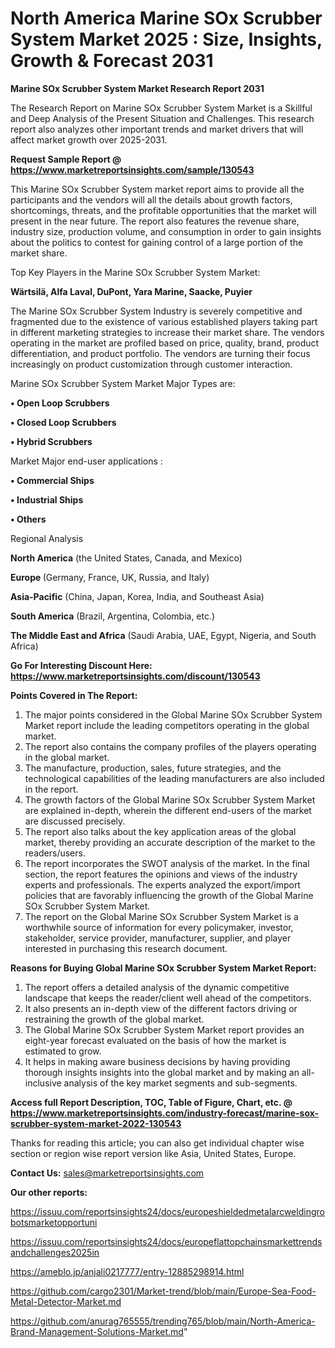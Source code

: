 # North America Marine SOx Scrubber System Market 2025 : Size, Insights, Growth & Forecast 2031

<strong>Marine SOx Scrubber System Market Research Report 2031</strong>

The Research Report on Marine SOx Scrubber System Market is a Skillful and Deep Analysis of the Present Situation and Challenges. This research report also analyzes other important trends and market drivers that will affect market growth over 2025-2031.

<strong>Request Sample Report @ <a href=https://www.marketreportsinsights.com/sample/130543>https://www.marketreportsinsights.com/sample/130543</a></strong>

This Marine SOx Scrubber System market report aims to provide all the participants and the vendors will all the details about growth factors, shortcomings, threats, and the profitable opportunities that the market will present in the near future. The report also features the revenue share, industry size, production volume, and consumption in order to gain insights about the politics to contest for gaining control of a large portion of the market share.

Top Key Players in the Marine SOx Scrubber System Market:

<strong>Wärtsilä, Alfa Laval, DuPont, Yara Marine, Saacke, Puyier</strong>

The Marine SOx Scrubber System Industry is severely competitive and fragmented due to the existence of various established players taking part in different marketing strategies to increase their market share. The vendors operating in the market are profiled based on price, quality, brand, product differentiation, and product portfolio. The vendors are turning their focus increasingly on product customization through customer interaction.

Marine SOx Scrubber System Market Major Types are:

<strong>• Open Loop Scrubbers

• Closed Loop Scrubbers

• Hybrid Scrubbers</strong>

Market Major end-user applications :

<strong>• Commercial Ships

• Industrial Ships

• Others</strong>

Regional Analysis

</u><strong><b>North America</b></strong> (the United States, Canada, and Mexico)

<strong><b>Europe </b></strong>(Germany, France, UK, Russia, and Italy)

<strong><b>Asia-Pacific</b></strong> (China, Japan, Korea, India, and Southeast Asia)

<strong><b>South America</b></strong> (Brazil, Argentina, Colombia, etc.)

<strong><b>The Middle East and Africa</b></strong> (Saudi Arabia, UAE, Egypt, Nigeria, and South Africa)

<strong>Go For Interesting Discount Here: <a href=https://www.marketreportsinsights.com/discount/130543>https://www.marketreportsinsights.com/discount/130543</a></strong>

<strong>Points Covered in The Report:</strong>
<ol>
  <li>The major points considered in the Global Marine SOx Scrubber System Market report include the leading competitors operating in the global market.</li>
  <li>The report also contains the company profiles of the players operating in the global market.</li>
  <li>The manufacture, production, sales, future strategies, and the technological capabilities of the leading manufacturers are also included in the report.</li>
  <li>The growth factors of the Global Marine SOx Scrubber System Market are explained in-depth, wherein the different end-users of the market are discussed precisely.</li>
  <li>The report also talks about the key application areas of the global market, thereby providing an accurate description of the market to the readers/users.</li>
  <li>The report incorporates the SWOT analysis of the market. In the final section, the report features the opinions and views of the industry experts and professionals. The experts analyzed the export/import policies that are favorably influencing the growth of the Global Marine SOx Scrubber System Market.</li>
  <li>The report on the Global Marine SOx Scrubber System Market is a worthwhile source of information for every policymaker, investor, stakeholder, service provider, manufacturer, supplier, and player interested in purchasing this research document.</li>
</ol>
<strong>Reasons for Buying Global Marine SOx Scrubber System Market Report:</strong>

<ol>
  <li>The report offers a detailed analysis of the dynamic competitive landscape that keeps the reader/client well ahead of the competitors.</li>
  <li>It also presents an in-depth view of the different factors driving or restraining the growth of the global market.</li>
  <li>The Global Marine SOx Scrubber System Market report provides an eight-year forecast evaluated on the basis of how the market is estimated to grow.</li>
  <li>It helps in making aware business decisions by having providing thorough insights insights into the global market and by making an all-inclusive analysis of the key market segments and sub-segments.</li>
</ol>
<strong>Access full Report Description, TOC, Table of Figure, Chart, etc. @ <a href=https://www.marketreportsinsights.com/industry-forecast/marine-sox-scrubber-system-market-2022-130543>https://www.marketreportsinsights.com/industry-forecast/marine-sox-scrubber-system-market-2022-130543</a></strong>


Thanks for reading this article; you can also get individual chapter wise section or region wise report version like Asia, United States, Europe.

<strong>Contact Us:</strong>
sales@marketreportsinsights.com

<strong>Our other reports:</strong>

<a href=https://issuu.com/reportsinsights24/docs/europeshieldedmetalarcweldingrobotsmarketopportuni>https://issuu.com/reportsinsights24/docs/europeshieldedmetalarcweldingrobotsmarketopportuni</a>

<a href=https://issuu.com/reportsinsights24/docs/europeflattopchainsmarkettrendsandchallenges2025in>https://issuu.com/reportsinsights24/docs/europeflattopchainsmarkettrendsandchallenges2025in</a>

<a href=https://ameblo.jp/anjali0217777/entry-12885298914.html>https://ameblo.jp/anjali0217777/entry-12885298914.html</a>

<a href=https://github.com/cargo2301/Market-trend/blob/main/Europe-Sea-Food-Metal-Detector-Market.md>https://github.com/cargo2301/Market-trend/blob/main/Europe-Sea-Food-Metal-Detector-Market.md</a>

<a href=https://github.com/anurag765555/trending765/blob/main/North-America-Brand-Management-Solutions-Market.md>https://github.com/anurag765555/trending765/blob/main/North-America-Brand-Management-Solutions-Market.md</a>"
